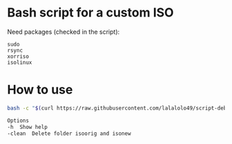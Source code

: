 # Bash script for a custom ISO

Need packages (checked in the script):

    sudo
    rsync
    xorriso
    isolinux


# How to use 
```bash
bash -c "$(curl https://raw.githubusercontent.com/lalalolo49/script-debian-preseed/master/preseed-script.sh)" _ "<put_your_iso_path_here>"

Options
-h	Show help
-clean	Delete folder isoorig and isonew
```

